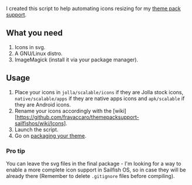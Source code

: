 I created this script to help automating icons resizing for my [theme pack support](https://github.com/fravaccaro/themepacksupport-sailfishos).

## What you need

1. Icons in svg.
2. A GNU/Linux distro.
3. ImageMagick (install it via your package manager).

## Usage
1. Place your icons in `jolla/scalable/icons` if they are Jolla stock icons, `native/scalable/apps` if they are native apps icons and `apk/scalable` if they are Android icons.
2. Rename your icons accordingly with the [wiki][https://github.com/fravaccaro/themepacksupport-sailfishos/wiki/Icons].
3. Launch the script.
4. Go on [packaging your theme](https://github.com/fravaccaro/themepacksupport-sailfishos/wiki).

### Pro tip

You can leave the svg files in the final package - I'm looking for a way to enable a more complete icon support in Sailfish OS, so in case they will be already there (Remember to delete `.gitignore` files before compiling).